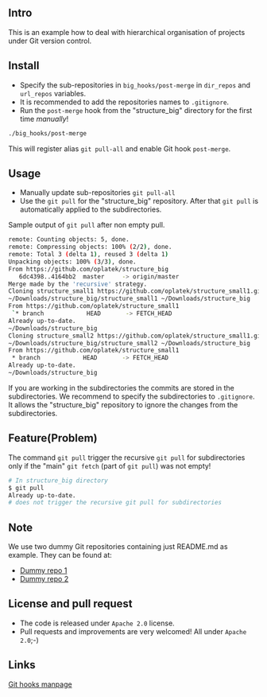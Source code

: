 Intro
-----
This is an example how to deal with hierarchical organisation of projects under Git version control.

Install
-------
 * Specify the sub-repositories in `big_hooks/post-merge` in `dir_repos` and `url_repos` variables.
 * It is recommended to add the repositories names to `.gitignore`.
 * Run the `post-merge` hook from the "structure_big" directory for the first time *manually*!

```bash
./big_hooks/post-merge
```

   This will register alias `git pull-all` and enable Git hook `post-merge`.

Usage
-----
 * Manually update sub-repositories `git pull-all`
 * Use the `git pull` for the "structure_big" repository. After that `git pull` is automatically applied
to the subdirectories.

Sample output of `git pull` after non empty pull.
```bash
remote: Counting objects: 5, done.
remote: Compressing objects: 100% (2/2), done.
remote: Total 3 (delta 1), reused 3 (delta 1)
Unpacking objects: 100% (3/3), done.
From https://github.com/oplatek/structure_big
   6dc4398..4164bb2  master     -> origin/master
Merge made by the 'recursive' strategy.
Cloning structure_small1 https://github.com/oplatek/structure_small1.git
~/Downloads/structure_big/structure_small1 ~/Downloads/structure_big
From https://github.com/oplatek/structure_small1
 `* branch            HEAD       -> FETCH_HEAD
Already up-to-date.
~/Downloads/structure_big
Cloning structure_small2 https://github.com/oplatek/structure_small1.git
~/Downloads/structure_big/structure_small2 ~/Downloads/structure_big
From https://github.com/oplatek/structure_small1
 * branch            HEAD       -> FETCH_HEAD
Already up-to-date.
~/Downloads/structure_big
```

If you are working in the subdirectories the commits are stored in the subdirectories.
We recommend to specify the subdirectories to `.gitignore`. 
It allows the "structure_big" repository to ignore the changes from the subdirectories.


Feature(Problem)
---------------

The command `git pull` trigger the recursive `git pull` for subdirectories 
only if the "main" `git fetch` (part of `git pull`) was not empty!
```bash
# In structure_big directory
$ git pull
Already up-to-date.
# does not trigger the recursive git pull for subdirectories
```

Note
----
We use two dummy Git repositories containing just README.md as example.
They can be found at:
 * [Dummy repo 1](https://github.com/oplatek/structure_small1.git)
 * [Dummy repo 2](https://github.com/oplatek/structure_small2.git)
 

License and pull request
------------------------
 * The code is released under `Apache 2.0` license.
 * Pull requests and improvements are very welcomed! All under `Apache 2.0`;-)


Links
-----
[Git hooks manpage](https://www.kernel.org/pub/software/scm/git/docs/githooks.html)

